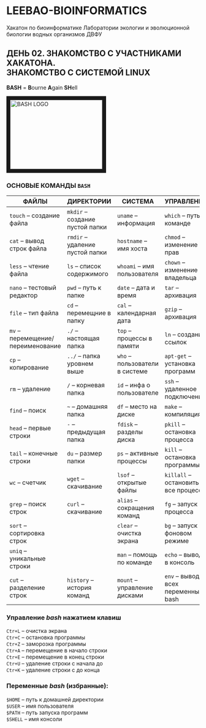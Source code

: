 # LEEBAO-BIOINFORMATICS

Хакатон по биоинформатике Лаборатории экологии и эволюционной биологии водных организмов ДВФУ

## ДЕНЬ 02. ЗНАКОМСТВО С УЧАСТНИКАМИ ХАКАТОНА.<br/>ЗНАКОМСТВО С СИСТЕМОЙ LINUX

**BASH** = **B**ourne **A**gain **SH**ell

<img src="https://bashlogo.com/img/logo/png/full_colored_light.png" alt="BASH LOGO" width="240" height="180" border="10" />

### ОСНОВЫЕ КОМАНДЫ `BASH`

| ФАЙЛЫ | ДИРЕКТОРИИ | СИСТЕМА | УПРАВЛЕНИЕ |
| --------- | --------- | --------- | --------- |
| `touch` – создание файла | `mkdir` – создание пустой папки | `uname` – информация | `which` – путь к команде |
| `cat` – вывод строк файла | `rmdir` – удаление пустой папки | `hostname` – имя хоста | `chmod` – изменение прав |
| `less` – чтение файла | `ls` – список содержимого | `whoami` – имя пользователя | `chown` – изменение владельца |
| `nano` – тестовый редактор | `pwd` – путь к папке | `date` – дата и время | `tar` – архивация |
| `file` – тип файла | `cd` – перемещние в папку | `cal` – календарная дата | `gzip` – архивация |
| `mv` – перемещение/переименование | `./` – настоящая папка | `top` – процессы в памяти | `ln` – создание ссылок |
| `cp` – копирование | `../` – папка уровнем выше | `who` – пользователи в системе | `apt-get` – установка программ |
| `rm` – удаление | `/` – корневая папка | `id` – инфа о пользователе | `ssh` – удаленное подключение |
| `find` – поиск | `~` – домашняя папка | `df` – место на диске | `make` – компиляция |
| `head` – первые строки | `-` – предыдущая папка | `fdisk` – разделы диска | `pkill` – остановка процесса |
| `tail` – конечные строки | `du` – размер папки | `ps` – активные процессы | `kill` – остановка программы |
| `wc` – счетчик | `wget` – скачивание | `lsof` – открытые файлы | `killall` – остановить все процессы |
| `grep` – поиск строк | `curl` – скачивание | `alias` – сокращения команд | `fg` – запуск процесса |
| `sort` – сортировка строк | | `clear` – очистка экрана | `bg` – запуск в фоновом режиме |
| `uniq` – уникальные строки | | `man` – помощь по команде | `echo` – вывод в консоль |
| `cut` –  разделение строк | `history` – история команд | `mount` – управление дисками | `env` – вывод всех переменных bash |

### Управление *bash* нажатием клавиш
   `Ctr+L` – очистка экрана  
   `Ctr+С` – остановка программы  
   `Ctr+Z` – заморозка программы  
   `Ctr+A` – перемещение в начало строки  
   `Ctr+E` – перемещение в конец строки  
   `Ctr+U` – удаление строки с начала до  
   `Ctr+K` – удаление строки с до конца  
   
### Переменные *bash* (избранные):
   `$HOME` – путь к домашней директории  
   `$USER` – имя пользователя  
   `$PATH` – путь запуска программ  
   `$SHELL` – имя консоли
   
   
   